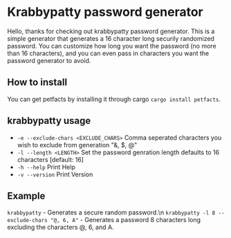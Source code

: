 # Krabbypatty password generator
Hello, thanks for checking out krabbypatty password generator.  This is a simple generator that generates a 16 character long securily randomized password.  You can customize how long you want the password (no more than 16 characters), and you can even pass in characters you want the password generator to avoid.

## How to install
You can get petfacts by installing it through cargo `cargo install petfacts`.

## krabbypatty usage
* `-e --exclude-chars <EXCLUDE_CHARS>` Comma seperated characters you wish to exclude from generation "&, $, @"
* `-l --length <LENGTH>` Set the password genration length defaults to 16 characters [default: 16]
* `-h --help` Print Help
* `-v --version` Print Version

## Example
`krabbypatty` - Generates a secure random password.\n
`krabbypatty -l 8 --exclude-chars "@, 6, A"` - Generates a password 8 characters long excluding the characters @, 6, and A.
